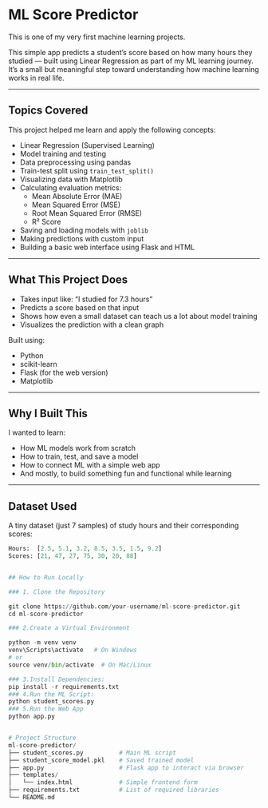 # ML Score Predictor

This is one of my very first machine learning projects.

This simple app predicts a student’s score based on how many hours they studied — built using Linear Regression as part of my ML learning journey. It’s a small but meaningful step toward understanding how machine learning works in real life.

---

## Topics Covered

This project helped me learn and apply the following concepts:

- Linear Regression (Supervised Learning)
- Model training and testing
- Data preprocessing using pandas
- Train-test split using `train_test_split()`
- Visualizing data with Matplotlib
- Calculating evaluation metrics:
  - Mean Absolute Error (MAE)
  - Mean Squared Error (MSE)
  - Root Mean Squared Error (RMSE)
  - R² Score
- Saving and loading models with `joblib`
- Making predictions with custom input
- Building a basic web interface using Flask and HTML

---

## What This Project Does

- Takes input like: “I studied for 7.3 hours”
- Predicts a score based on that input
- Shows how even a small dataset can teach us a lot about model training
- Visualizes the prediction with a clean graph

Built using:
- Python
- scikit-learn
- Flask (for the web version)
- Matplotlib

---

## Why I Built This

I wanted to learn:
- How ML models work from scratch
- How to train, test, and save a model
- How to connect ML with a simple web app
- And mostly, to build something fun and functional while learning

---

## Dataset Used

A tiny dataset (just 7 samples) of study hours and their corresponding scores:

```python
Hours:  [2.5, 5.1, 3.2, 8.5, 3.5, 1.5, 9.2]
Scores: [21, 47, 27, 75, 30, 20, 88]


## How to Run Locally

### 1. Clone the Repository

git clone https://github.com/your-username/ml-score-predictor.git
cd ml-score-predictor

### 2.Create a Virtual Environment

python -m venv venv
venv\Scripts\activate   # On Windows
# or
source venv/bin/activate  # On Mac/Linux

### 3.Install Dependencies:
pip install -r requirements.txt
### 4.Run the ML Script:
python student_scores.py
### 5.Run the Web App
python app.py


# Project Structure
ml-score-predictor/
├── student_scores.py          # Main ML script
├── student_score_model.pkl    # Saved trained model
├── app.py                     # Flask app to interact via browser
├── templates/
│   └── index.html             # Simple frontend form
├── requirements.txt           # List of required libraries
└── README.md


